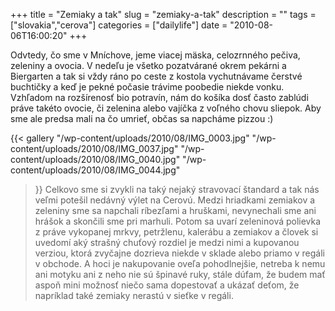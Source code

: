 +++
title = "Zemiaky a tak"
slug = "zemiaky-a-tak"
description = ""
tags = ["slovakia","cerova"]
categories = ["dailylife"]
date = "2010-08-06T16:00:20"
+++

Odvtedy, čo sme v Mníchove, jeme viacej mäska, celozrnného pečiva, zeleniny a ovocia. V nedeľu je
všetko pozatvárané okrem pekárni a Biergarten a tak si vždy ráno po ceste z kostola vychutnávame
čerstvé buchtičky a keď je pekné počasie trávime poobedie niekde vonku. Vzhľadom na rozšírenosť bio
potravín, nám do košíka dosť často zablúdi práve takéto ovocie, či zelenina alebo vajíčka z voľného
chovu sliepok. Aby sme ale predsa mali na čo umrieť, občas sa napcháme pizzou :)

{{< gallery
    "/wp-content/uploads/2010/08/IMG_0003.jpg"
    "/wp-content/uploads/2010/08/IMG_0037.jpg"
    "/wp-content/uploads/2010/08/IMG_0040.jpg"
    "/wp-content/uploads/2010/08/IMG_0044.jpg"
>}}
Celkovo sme si zvykli na taký nejaký stravovací štandard a tak nás veľmi potešil nedávný výlet na
Cerovú. Medzi hriadkami zemiakov a zeleniny sme sa napchali ríbezľami a hruškami, nevynechali sme
ani hrášok a skončili sme pri marhuli. Potom sa uvarí zeleninová polievka z práve vykopanej mrkvy,
petržlenu, kalerábu a zemiakov a človek si uvedomí aký strašný chuťový rozdiel je medzi nimi a
kupovanou verziou, ktorá zvyčajne dozrieva niekde v sklade alebo priamo v regáli v obchode. A hoci
je nakupovanie oveľa pohodlnejšie, netreba k nemu ani motyku ani z neho nie sú špinavé ruky, stále
dúfam, že budem mať aspoň mini možnosť niečo sama dopestovať a ukázať deťom, že napríklad také
zemiaky nerastú v sieťke v regáli.
